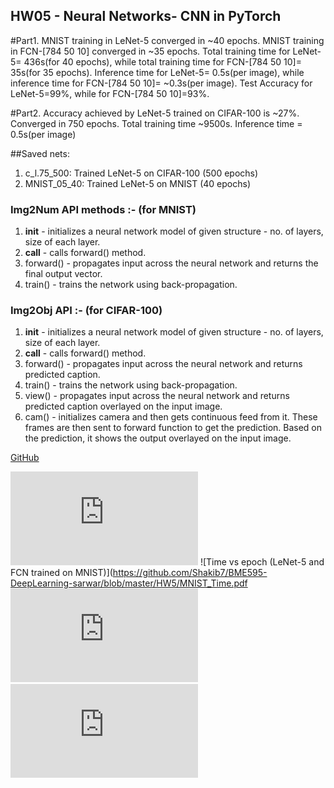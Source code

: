 ## HW05 - Neural Networks- CNN in PyTorch

#Part1. MNIST training in LeNet-5 converged in ~40 epochs. MNIST training in FCN-[784 50 10] converged in ~35 epochs. 
Total training time for LeNet-5= 436s(for 40 epochs), while total training time for FCN-[784 50 10]= 35s(for 35 epochs).
Inference time for LeNet-5= 0.5s(per image), while inference time for FCN-[784 50 10]= ~0.3s(per image).
Test Accuracy for LeNet-5=99%, while for FCN-[784 50 10]=93%.

#Part2. Accuracy achieved by LeNet-5 trained on CIFAR-100 is ~27%. Converged in 750 epochs. 
Total training time ~9500s. Inference time = 0.5s(per image)

##Saved nets:
1. c_l.75_500: Trained LeNet-5 on CIFAR-100 (500 epochs)
2. MNIST_05_40: Trained LeNet-5 on MNIST	(40 epochs)

### Img2Num API methods :- (for MNIST)
1. __init__ -  initializes a neural network model of given structure - no. of layers, size of each layer. 
2. __call__ - calls forward() method.
3. forward() - propagates input across the neural network and returns the final output vector.
4. train() - trains the network using back-propagation.

### Img2Obj API :- (for CIFAR-100)
1. __init__ -  initializes a neural network model of given structure - no. of layers, size of each layer. 
2. __call__ - calls forward() method.
3. forward() - propagates input across the neural network and returns predicted caption.
4. train() - trains the network using back-propagation.
5. view() - propagates input across the neural network and returns predicted caption overlayed on the input image.
6. cam() - initializes camera and then gets continuous feed from it. These frames are then sent to forward function to get the prediction. Based on the prediction, it shows the output overlayed on the input image.

[GitHub](https://github.com/Shakib7/BME595-DeepLearning-sarwar/tree/master/HW5)

![Accuracy vs epoch (LeNet-5 and FCN trained on MNIST)](https://github.com/Shakib7/BME595-DeepLearning-sarwar/blob/master/HW5/MNIST_Accuracy.pdf)
![Time vs epoch (LeNet-5 and FCN trained on MNIST)](https://github.com/Shakib7/BME595-DeepLearning-sarwar/blob/master/HW5/MNIST_Time.pdf
![Accuracy vs epoch (LeNet-5 trained on CIFAR-100)](https://github.com/Shakib7/BME595-DeepLearning-sarwar/blob/master/HW5/CIFAR_Accuracy.pdf)
![Time vs epoch (LeNet-5 trained on CIFAR-100)](https://github.com/Shakib7/BME595-DeepLearning-sarwar/blob/master/HW5/CIFAR_Time.pdf)